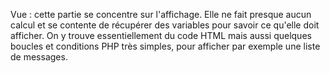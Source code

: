Vue : cette partie se concentre sur l'affichage. Elle ne fait presque aucun calcul et se contente de récupérer des variables pour savoir ce qu'elle doit afficher. On y trouve essentiellement du code HTML mais aussi quelques boucles et conditions PHP très simples, pour afficher par exemple une liste de messages.
